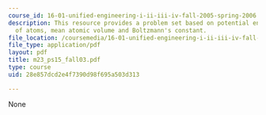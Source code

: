 ```yaml
---
course_id: 16-01-unified-engineering-i-ii-iii-iv-fall-2005-spring-2006
description: This resource provides a problem set based on potential energy of a pair
  of atoms, mean atomic volume and Boltzmann's constant.
file_location: /coursemedia/16-01-unified-engineering-i-ii-iii-iv-fall-2005-spring-2006/28e857dcd2e4f7390d98f695a503d313_m23_ps15_fall03.pdf
file_type: application/pdf
layout: pdf
title: m23_ps15_fall03.pdf
type: course
uid: 28e857dcd2e4f7390d98f695a503d313

---
```

None